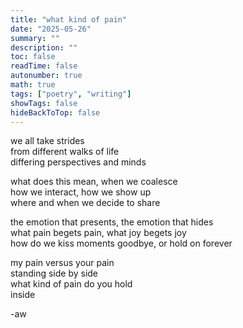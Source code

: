 ```yaml
---
title: "what kind of pain"
date: "2025-05-26"
summary: ""
description: ""
toc: false
readTime: false
autonumber: true
math: true
tags: ["poetry", "writing"]
showTags: false
hideBackToTop: false
---
```


we all take strides  
from different walks of life  
differing perspectives and minds  
  
what does this mean, when we coalesce  
how we interact, how we show up  
where and when we decide to share  
  
the emotion that presents, the emotion that hides  
what pain begets pain, what joy begets joy  
how do we kiss moments goodbye, or hold on forever  
  
my pain versus your pain  
standing side by side  
what kind of pain do you hold  
inside   

-aw